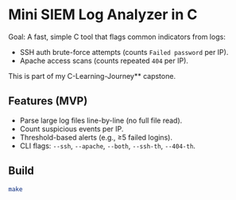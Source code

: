 # Mini SIEM Log Analyzer in C

Goal: A fast, simple C tool that flags common indicators from logs:
- SSH auth brute-force attempts (counts `Failed password` per IP).
- Apache access scans (counts repeated `404` per IP).

This is part of my C-Learning-Journey** capstone.

## Features (MVP)
- Parse large log files line-by-line (no full file read).
- Count suspicious events per IP.
- Threshold-based alerts (e.g., ≥5 failed logins).
- CLI flags: `--ssh`, `--apache`, `--both`, `--ssh-th`, `--404-th`.

## Build
```bash
make
